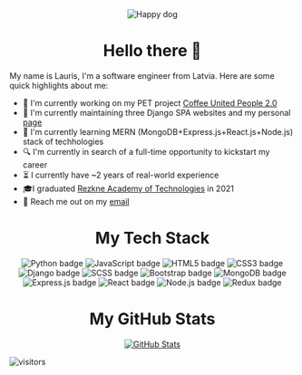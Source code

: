 <div align="center">
  <img src="https://media.giphy.com/media/26Fxy3Iz1ari8oytO/giphy.gif" alt="Happy dog">
</div>
<h1 align="center">
  Hello there 👋
</h1>

My name is Lauris, I'm a software engineer from Latvia. Here are some quick highlights about me:

- 🔭 I'm currently working on my PET project [Coffee United People 2.0](https://github.com/LaSTiqq/Coffee-united-people-2.0)
- 🔧 I'm currently maintaining three Django SPA websites and my personal [page](https://laurisstirna.eu.pythonanywhere.com/)
- 🌱 I'm currently learning MERN (MongoDB+Express.js+React.js+Node.js) stack of techhologies
- 🔍 I'm currently in search of a full-time opportunity to kickstart my career
- ⏳ I currently have ~2 years of real-world experience
- 🎓I graduated [Rezkne Academy of Technologies](https://www.rta.lv/) in 2021
- 📢 Reach me out on my [email](mailto:lavrencij13@gmail.com)

<h1 align="center">
  My Tech Stack
</h1>

<div align="center">
    <img src="https://img.shields.io/badge/-Python-blue?logo=python&logoColor=white&style=for-the-badge" alt="Python badge">
    <img src="https://img.shields.io/badge/-JavaScript-yellow?logo=javascript&logoColor=white&style=for-the-badge" alt="JavaScript badge">
    <img src="https://img.shields.io/badge/-HTML5-red?logo=html5&logoColor=white&style=for-the-badge" alt="HTML5 badge">
    <img src="https://img.shields.io/badge/-CSS3-blueviolet?logo=css3&logoColor=white&style=for-the-badge" alt="CSS3 badge">
    <img src="https://img.shields.io/badge/-Django-green?logo=django&logoColor=white&style=for-the-badge" alt="Django badge">
    <img src="https://img.shields.io/badge/-SCSS-pink?logo=sass&logoColor=white&style=for-the-badge" alt="SCSS badge">
    <img src="https://img.shields.io/badge/-Bootstrap-purple?logo=bootstrap&logoColor=white&style=for-the-badge" alt="Bootstrap badge">
    <img src="https://img.shields.io/badge/-MongoDB-green?logo=mongodb&logoColor=white&style=for-the-badge" alt="MongoDB badge">
    <img src="https://img.shields.io/badge/-Express.js-grey?logo=express&logoColor=white&style=for-the-badge" alt="Express.js badge">
    <img src="https://img.shields.io/badge/-React-blue?logo=react&logoColor=white&style=for-the-badge" alt="React badge">
    <img src="https://img.shields.io/badge/-Node.js-green?logo=node.js&amp;logoColor=white&style=for-the-badge" alt="Node.js badge">
    <img src="https://img.shields.io/badge/-Redux-purple?logo=redux&logoColor=white&style=for-the-badge" alt="Redux badge">
</div>

<h1 align="center">
  My GitHub Stats
</h1>

<div align="center">
  <a href="https://github.com/LaSTiqq/github-readme-stats">
    <img src="https://github-readme-stats.vercel.app/api?username=LaSTiqq&theme=transparent" alt="GitHub Stats" />
  </a>
</div>

![visitors](https://visitor-badge.laobi.icu/badge?page_id=lastiqq.lastiqq)
